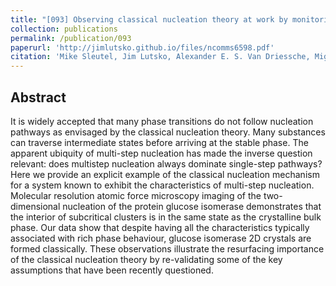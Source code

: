 ```yaml
---
title: "[093] Observing classical nucleation theory at work by monitoring phase transitions with molecular precision"
collection: publications
permalink: /publication/093
paperurl: 'http://jimlutsko.github.io/files/ncomms6598.pdf'
citation: 'Mike Sleutel, Jim Lutsko, Alexander E. S. Van Driessche, Miguel A. Durán-Olivencia, and Dominique Maes., &quot;Observing classical nucleation theory at work by monitoring phase transitions with molecular precision&quot;, <i>Nature Comm.</i>, <strong>5</strong>, 5598 (2014)'
---
```

Abstract
---
It is widely accepted that many phase transitions do not follow nucleation pathways as envisaged by the classical nucleation theory. Many substances can traverse intermediate states before arriving at the stable phase. The apparent ubiquity of multi-step nucleation has made the inverse question relevant: does multistep nucleation always dominate single-step pathways? Here we provide an explicit example of the classical nucleation mechanism for a system known to exhibit the characteristics of multi-step nucleation. Molecular resolution atomic force microscopy imaging of the two-dimensional nucleation of the protein glucose isomerase demonstrates that the interior of subcritical clusters is in the same state as the crystalline bulk phase. Our data show that despite having all the characteristics typically associated with rich phase behaviour, glucose isomerase 2D crystals are formed classically. These observations illustrate the resurfacing importance of the classical nucleation theory by re-validating some of the key assumptions that have been recently questioned.

